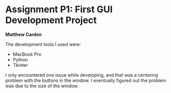 # Assignment P1: First GUI Development Project

**Matthew Carden**

The development tools I used were:
* MacBook Pro
* Python
* Tkinter

I only encountered one issue while developing, and that
was a centering problem with the buttons in the window.
I eventually figured out the problem was due to the 
size of the window.
